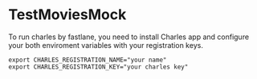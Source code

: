 # TestMoviesMock

To run charles by fastlane, you need to install Charles app and configure your both enviroment variables with your registration keys.

```
export CHARLES_REGISTRATION_NAME="your name"
export CHARLES_REGISTRATION_KEY="your charles key"
```
